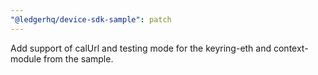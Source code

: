 ```yaml
---
"@ledgerhq/device-sdk-sample": patch
---
```


Add support of calUrl and testing mode for the keyring-eth and context-module from the sample.
